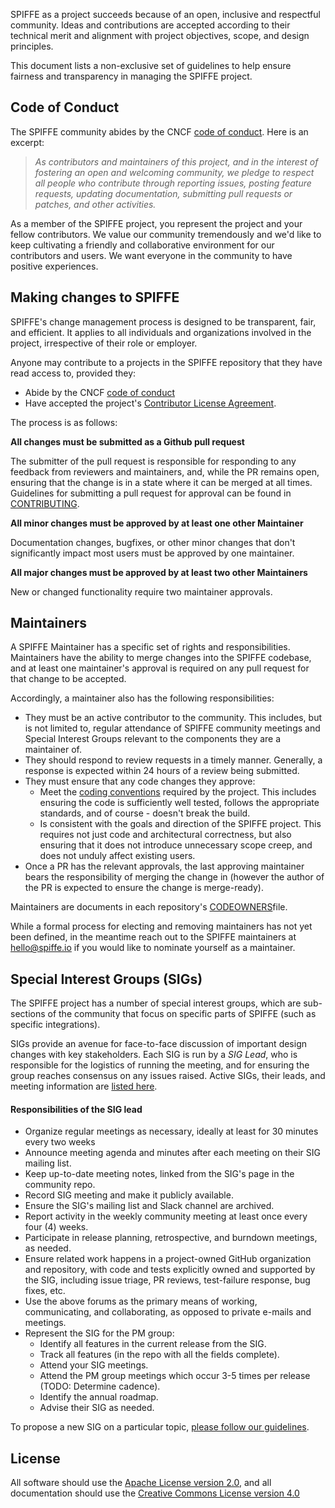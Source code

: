 SPIFFE as a project succeeds because of an open, inclusive and respectful community. Ideas and
contributions are accepted according to their technical merit and alignment with project
objectives, scope, and design principles.

This document lists a non-exclusive set of guidelines to help ensure fairness and transparency in
managing the SPIFFE project.

## Code of Conduct

The SPIFFE community abides by the CNCF [code of conduct](/CODE-OF-CONDUCT.md). Here is an excerpt:

> _As contributors and maintainers of this project, and in the interest of fostering an open and
> welcoming community, we pledge to respect all people who contribute through reporting issues,
> posting feature requests, updating documentation, submitting pull requests or patches, and other
> activities._

As a member of the SPIFFE project, you represent the project and your fellow contributors. We value
our community tremendously and we'd like to keep cultivating a friendly and collaborative
environment for our contributors and users. We want everyone in the community to have positive
experiences.

## Making changes to SPIFFE

SPIFFE's change management process is designed to be transparent, fair, and efficient. It applies to
all individuals and organizations involved in the project, irrespective of their role or employer.

Anyone may contribute to a projects in the SPIFFE repository that they have read access to,
provided they:

* Abide by the CNCF [code of conduct](/CODE-OF-CONDUCT.md)
* Have accepted the project's [Contributor License Agreement](/CLA.md).

The process is as follows:

**All changes must be submitted as a Github pull request**

The submitter of the pull request is responsible for responding to any feedback from reviewers and
maintainers, and, while the PR remains open, ensuring that the change is in a state where it can be
merged at all times. Guidelines for submitting a pull request for approval can be found in
[CONTRIBUTING](/CONTRIBUTING.md).

**All minor changes must be approved by at least one other Maintainer**

Documentation changes, bugfixes, or other minor changes that don't significantly impact most users
must be approved by one maintainer.

**All major changes must be approved by at least two other Maintainers**

New or changed functionality require two maintainer approvals.


## Maintainers

A SPIFFE Maintainer has a specific set of rights and responsibilities. Maintainers have the ability
to merge changes into the SPIFFE codebase, and at least one maintainer's approval is required on any
pull request for that change to be accepted.

Accordingly, a maintainer also has the following responsibilities:

* They must be an active contributor to the community. This includes, but is not limited to, regular
  attendance of SPIFFE community meetings and Special Interest Groups relevant to the components
  they are a maintainer of.
* They should respond to review requests in a timely manner. Generally, a response is expected
  within 24 hours of a review being submitted.
* They must ensure that any code changes they approve:
  * Meet the [coding conventions](/CONTRIBUTING.md) required by the project. This includes ensuring
    the code is sufficiently well tested, follows the appropriate standards, and of course - doesn't
    break the build.  
  * Is consistent with the goals and direction of the SPIFFE project. This requires not just code
    and architectural correctness, but also ensuring that it does not introduce unnecessary scope
    creep, and does not unduly affect existing users.    
* Once a PR has the relevant approvals, the last approving maintainer bears the responsibility
  of merging the change in (however the author of the PR is expected to ensure the change is
  merge-ready).

Maintainers are documents in each repository's
[CODEOWNERS](https://help.github.com/articles/about-codeowners/)file.

While a formal process for electing and removing maintainers has not yet been defined, in the
meantime reach out to the SPIFFE maintainers at <hello@spiffe.io> if you would like to nominate
yourself as a maintainer.

## Special Interest Groups (SIGs)<a name="sigs"></a>

The SPIFFE project has a number of special interest groups, which are sub-sections of the community
that focus on specific parts of SPIFFE (such as specific integrations).

SIGs provide an avenue for face-to-face discussion of important design changes with key
stakeholders. Each SIG is run by a *SIG Lead*, who is responsible for the logistics of running the
meeting, and for ensuring the group reaches consensus on any issues raised. Active SIGs, their
leads, and meeting information are [listed
here](/README.md#sigs).

#### Responsibilities of the SIG lead

* Organize regular meetings as necessary, ideally at least for 30 minutes every two weeks
* Announce meeting agenda and minutes after each meeting on their SIG mailing list.
* Keep up-to-date meeting notes, linked from the SIG's page in the community repo.
* Record SIG meeting and make it publicly available.
* Ensure the SIG's mailing list and Slack channel are archived.
* Report activity in the weekly community meeting at least once every four (4) weeks.
* Participate in release planning, retrospective, and burndown meetings, as needed.
* Ensure related work happens in a project-owned GitHub organization and repository, with code
  and tests explicitly owned and supported by the SIG, including issue triage, PR reviews,
  test-failure response, bug fixes, etc.
* Use the above forums as the primary means of working, communicating, and collaborating, as
  opposed to private e-mails and meetings.
* Represent the SIG for the PM group:
  * Identify all features in the current release from the SIG.
  * Track all features (in the repo with all the fields complete).
  * Attend your SIG meetings.
  * Attend the PM group meetings which occur 3-5 times per release (TODO: Determine cadence).
  * Identify the annual roadmap.
  * Advise their SIG as needed.

To propose a new SIG on a particular topic, [please follow our
guidelines](/community/sig-creation-procedure.md).

## License

All software should use the [Apache License version
2.0](https://www.apache.org/licenses/LICENSE-2.0), and all documentation should use the [Creative
Commons License version 4.0](https://creativecommons.org/licenses/by/4.0/legalcode)
